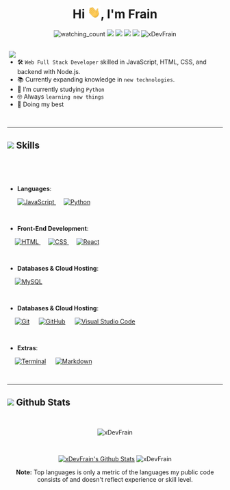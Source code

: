 <h1 align="center">Hi <img src="https://raw.githubusercontent.com/ABSphreak/ABSphreak/master/gifs/Hi.gif" width="30px">, I'm Frain </h1>

<p align="center"> 
<img src="https://komarev.com/ghpvc/?username=xDevFrain&color=blue" alt="watching_count" />
 <img src="https://img.shields.io/badge/Age-15-blue" />
  <img src="https://img.shields.io/badge/Focus-JavaScript-blue" />
  <img src="https://img.shields.io/badge/Lives-Egypt-blue" />
  <img src="https://img.shields.io/badge/Languages-English%20%26%20Arabic-blue" />
  <img src="https://img.shields.io/github/followers/xDevFrain?label=Followers" alt="xDevFrain" />
</p>

<br>

<img align="right" src="https://user-images.githubusercontent.com/63050133/156676671-d5b2e362-97d4-4404-9447-dd71ddfea82f.gif" width = 500px/>

- 🛠️ `Web Full Stack Developer` skilled in JavaScript, HTML, CSS, and backend with Node.js.
- 📚 Currently expanding knowledge in `new technologies`.
- 🌱 I’m currently studying `Python`
- :nerd_face: Always `learning new things`
- 🐼 Doing my best

<br>

<hr>

## <img src="https://media2.giphy.com/media/QssGEmpkyEOhBCb7e1/giphy.gif?cid=ecf05e47a0n3gi1bfqntqmob8g9aid1oyj2wr3ds3mg700bl&rid=giphy.gif" width ="25"><b> Skills</b>
<br>

<p align="left">
  &emsp;

- **Languages**:
    
  <a href="https://developer.mozilla.org/en-US/docs/Web/JavaScript" target="_blank"> 
     <img alt="JavaScript" src="https://img.shields.io/badge/JavaScript%20-%23F7DF1E.svg?logo=javascript&logoColor=black">
   </a>
  &emsp;
  <a href="https://www.python.org/">
    <img alt="Python" src="https://img.shields.io/badge/Python-3776AB?style=for-the-badge&logo=python&logoColor=white"/>
  </a>
</p>

<br>

- **Front-End Development**:

<p align="left"> 
  &emsp; 
  <a href="https://www.w3.org/html/" target="_blank"> 
   <img alt="HTML" src="https://img.shields.io/badge/HTML5%20-%23E34F26.svg?logo=html5&logoColor=white">
  </a>   
  &emsp;
  <a href="https://www.w3schools.com/css/" target="_blank">
    <img alt="CSS" src="https://img.shields.io/badge/CSS%20-%231572B6.svg?logo=css3&logoColor=white">
  </a> 
  &emsp;
  <a href="https://reactjs.org/" target="_blank">
    <img alt="React" src="https://img.shields.io/badge/React-61DAFB?style=for-the-badge&logo=react&logoColor=white"/>
  </a>
</p>

<br>

- **Databases & Cloud Hosting**:

<p align="left">
  &emsp;
    <a href="https://www.mysql.com/"><img alt="MySQL" src="https://img.shields.io/badge/MongoDB-4EA94B?style=for-the-badge&logo=mongodb&logoColor=white"></a>
 </p>

<br>

- **Databases & Cloud Hosting**:
 
<p>
  &emsp;
    <a href="#"><img alt="Git" src="https://img.shields.io/badge/Git%20-%23F05033.svg?logo=git&logoColor=white"></a>
  &emsp;
    <a href="#"><img alt="GitHub" src="https://img.shields.io/badge/github-%23121011.svg?style=for-the-badge&logo=github&logoColor=white"></a>
  &emsp;
    <a href="#"><img alt="Visual Studio Code" src="https://img.shields.io/badge/Visual%20Studio%20Code-0078d7.svg?logo=visual-studio-code&logoColor=white"></a>
</p>

<br>

- **Extras**:

<p>
&emsp;
    <a href="#"><img alt="Terminal" src="https://img.shields.io/badge/Terminal-%23054020?style=for-the-badge&logo=gnu-bash&logoColor=white"></a>
  &emsp;
    <a href="#"><img alt="Markdown" src="https://img.shields.io/badge/markdown-%23000000.svg?style=for-the-badge&logo=markdown&logoColor=white"></a>
</p>

<br>

-----

## <img src="https://media.giphy.com/media/iY8CRBdQXODJSCERIr/giphy.gif" width="35"><b> Github Stats </b>
<br>
  
  <div align="center">

  <p align="center"><img src="https://github-readme-streak-stats.herokuapp.com/?user=xDevFrain&theme=tokyonight_duo" alt="xDevFrain" /></p>
  <br/>
  <p align="center">
    <a href="https://github.com/anuraghazra/github-readme-stats">
	    <img alt="xDevFrain's Github Stats" src="https://github-readme-stats.vercel.app/api?username=XdevFrain&show_icons=true&count_private=true&locale=en&theme=tokyonight&layout=compact" height="230px"/></a>
	  <img src="https://github-readme-stats.vercel.app/api/top-langs?username=XDevFrain&langs_count=10&show_icons=true&locale=en&theme=tokyonight" alt="xDevFrain" height="230px"/>
<br/>

  <b>Note:</b> Top languages is only a metric of the languages my public code consists of and doesn't reflect experience or skill level.
  </p>
